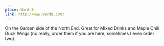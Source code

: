 ```yaml
---
place: Ward 8
link: http://www.ward8.com/
---
```

On the Garden side of the North End.  Great for Mixed Drinks and Maple Chili
Duck Wings (no really, order them if you are here, sometimes I even order two).
